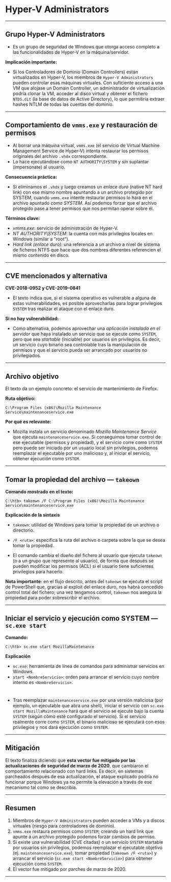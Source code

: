 # Hyper-V Administrators 

---

## Grupo **Hyper-V Administrators**


* Es un grupo de seguridad de Windows que otorga acceso completo a las funcionalidades de Hyper‑V en la máquina/servidor.

**Implicación importante:**

* Si los Controladores de Dominio (Domain Controllers) están virtualizados en Hyper‑V, los miembros de `Hyper‑V Administrators` pueden controlar esas máquinas virtuales. Con suficiente acceso a una VM que alojase un Domain Controller, un administrador de virtualización podría clonar la VM, acceder al disco virtual y obtener el fichero `NTDS.dit` (la base de datos de Active Directory), lo que permitiría extraer hashes NTLM de todas las cuentas del dominio.

---

## Comportamiento de `vmms.exe` y restauración de permisos


* Al borrar una máquina virtual, `vmms.exe` (el servicio de Virtual Machine Management Service de Hyper‑V) intenta restaurar los permisos originales del archivo `.vhdx` correspondiente.
* Lo hace ejecutándose como `NT AUTHORITY\SYSTEM` y *sin* suplantar (impersonate) al usuario.

**Consecuencia práctica:**

* Si eliminamos el `.vhdx` y luego creamos un *enlace duro* (native NT hard link) con ese mismo nombre apuntando a un archivo protegido por SYSTEM, cuando `vmms.exe` intente restaurar permisos lo hará en el archivo apuntado *como SYSTEM*. Así podemos forzar que el archivo protegido pase a tener permisos que nos permitan operar sobre él.

**Términos clave:**

* *vmms.exe*: servicio de administración de Hyper‑V.
* *NT AUTHORITY\SYSTEM*: la cuenta con más privilegios locales en Windows (similar a "root").
* *Hard link (enlace duro)*: una referencia a un archivo a nivel de sistema de ficheros NTFS que hace que dos nombres diferentes referencien el mismo contenido en disco.

---

## CVE mencionados y alternativa

**CVE-2018-0952 y CVE-2019-0841**

* El texto indica que, si el sistema operativo es vulnerable a alguna de estas vulnerabilidades, es posible aprovecharlas para lograr privilegios `SYSTEM` tras realizar el ataque con el enlace duro.

**Si no hay vulnerabilidad:**

* Como alternativa, podemos aprovechar una *aplicación instalada en el servidor* que haya instalado un servicio que se ejecute como `SYSTEM`, pero que sea *startable* (iniciable) por usuarios sin privilegios. Es decir, un servicio cuyo binario sea controlable tras la manipulación de permisos y que el servicio pueda ser arrancado por usuarios no privilegiados.

---

## Archivo objetivo 

El texto da un ejemplo concreto: el servicio de mantenimiento de Firefox.

**Ruta objetivo:**

```
C:\Program Files (x86)\Mozilla Maintenance Service\maintenanceservice.exe
```

**Por qué es relevante:**

* Mozilla instala un servicio denominado *Mozilla Maintenance Service* que ejecuta `maintenanceservice.exe`. Si conseguimos tomar control de ese ejecutable (permisos y propiedad), y el servicio corre como `SYSTEM` pero puede ser iniciado por un usuario local sin privilegios, podemos reemplazar el ejecutable por uno malicioso y, al iniciar el servicio, obtener ejecución como `SYSTEM`.

---

## Tomar la propiedad del archivo — `takeown`

**Comando mostrado en el texto:**

```
C:\htb> takeown /F C:\Program Files (x86)\Mozilla Maintenance Service\maintenanceservice.exe
```

**Explicación de la sintaxis**

* `takeown`: utilidad de Windows para tomar la propiedad de un archivo o directorio.
* `/F <ruta>`: especifica la ruta del archivo o carpeta sobre la que se desea tomar la propiedad.



* El comando cambia el dueño del fichero al usuario que ejecuta `takeown` (o a un grupo que represente al usuario), de forma que después se pueden modificar los permisos (ACL) si el usuario tiene suficientes privilegios para hacerlo.

**Nota importante:** en el flujo descrito, antes del `takeown` se ejecuta el script de PowerShell que, gracias al exploit del enlace duro, nos habrá concedido control total del fichero; una vez tengamos control, `takeown` nos asegura la propiedad para poder sobrescribir el archivo.

---

## Iniciar el servicio y ejecución como SYSTEM — `sc.exe start`

**Comando:**

```
C:\htb> sc.exe start MozillaMaintenance
```

**Explicación**

* `sc.exe`: herramienta de línea de comandos para administrar servicios en Windows.
* `start <NombreServicio>`: orden para arrancar el servicio cuyo nombre interno es `<NombreServicio>`.

#

* Tras reemplazar `maintenanceservice.exe` por una versión maliciosa (por ejemplo, un ejecutable que abra una shell), iniciar el servicio con `sc.exe start MozillaMaintenance` hará que el servicio se ejecute bajo la cuenta `SYSTEM` (según cómo esté configurado el servicio). Si el servicio realmente corre como `SYSTEM`, el binario malicioso se ejecutará con esos privilegios y nos dará ejecución como `SYSTEM`.

---

## Mitigación 

El texto finaliza diciendo que **esta vector fue mitigado por las actualizaciones de seguridad de marzo de 2020**, que cambiaron el comportamiento relacionado con hard links. Es decir, en sistemas parcheados después de esa actualización, el ataque explicado podría no funcionar porque Windows ya no permite la elevación a través de ese mecanismo tal como se describía.

---

## Resumen

1. Miembros de `Hyper‑V Administrators` pueden acceder a VMs y a discos virtuales (riesgo para controladores de dominio).
2. `vmms.exe` restaura permisos como `SYSTEM`; creando un hard link que apunte a un archivo protegido podemos forzar cambios de permiso.
3. Si existe una vulnerabilidad (CVE citadas) o un servicio `SYSTEM` startable por usuarios sin privilegios, podemos reemplazar el ejecutable objetivo (ej. `maintenanceservice.exe`), tomar propiedad (`takeown /F <ruta>`) y arrancar el servicio (`sc.exe start <NombreServicio>`) para obtener ejecución como `SYSTEM`.
4. El vector fue mitigado por parches de marzo de 2020.

---
